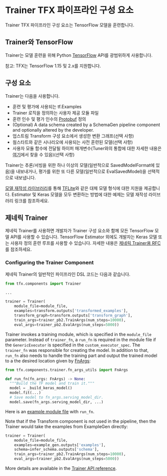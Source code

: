 # Trainer TFX 파이프라인 구성 요소

Trainer TFX 파이프라인 구성 요소는 TensorFlow 모델을 훈련합니다.

## Trainer와 TensorFlow

Trainer는 모델 훈련을 위해 Python [TensorFlow](https://www.tensorflow.org) API를 광범위하게 사용합니다.

참고: TFX는 TensorFlow 1.15 및 2.x를 지원합니다.

## 구성 요소

Trainer는 다음을 사용합니다.

- 훈련 및 평가에 사용되는 tf.Examples
- Trainer 로직을 정의하는 사용자 제공 모듈 파일
- 훈련 인수 및 평가 인수의 [Protobuf](https://developers.google.com/protocol-buffers) 정의
- (Optional) A data schema created by a SchemaGen pipeline component and optionally altered by the developer.
- 업스트림 Transform 구성 요소에서 생성한 변환 그래프(선택 사항)
- 웜스타트와 같은 시나리오에 사용되는 사전 훈련된 모델(선택 사항)
- 사용자 모듈 함수에 전달될 하이퍼 매개변수(Tuner와의 통합에 대한 자세한 내용은 [여기](tuner.md)에서 찾을 수 있음)(선택 사항)

Trainer는 추론/서빙을 위한 하나 이상의 모델(일반적으로 SavedModelFormat에 있음)을 내보내거나, 평가를 위한 또 다른 모델(일반적으로 EvalSavedModel)을 선택적으로 내보냅니다.

[모델 재작성 라이브러리](https://www.tensorflow.org/lite)를 통해 [TFLite](https://github.com/tensorflow/tfx/blob/master/tfx/components/trainer/rewriting/README.md)와 같은 대체 모델 형식에 대한 지원을 제공합니다. Estimator 및 Keras 모델을 모두 변환하는 방법에 대한 예제는 모델 재작성 라이브러리 링크를 참조하세요.

## 제네릭 Trainer

제네릭 Trainer를 사용하면 개발자가 Trainer 구성 요소와 함께 모든 TensorFlow 모델 API를 사용할 수 있습니다. TensorFlow Estimator 외에도 개발자는 Keras 모델 또는 사용자 정의 훈련 루프를 사용할 수 있습니다. 자세한 내용은 [제네릭 Trainer용 RFC](https://github.com/tensorflow/community/blob/master/rfcs/20200117-tfx-generic-trainer.md)를 참조하세요.

### Configuring the Trainer Component

제네릭 Trainer의 일반적인 파이프라인 DSL 코드는 다음과 같습니다.

```python
from tfx.components import Trainer

...

trainer = Trainer(
    module_file=module_file,
    examples=transform.outputs['transformed_examples'],
    transform_graph=transform.outputs['transform_graph'],
    train_args=trainer_pb2.TrainArgs(num_steps=10000),
    eval_args=trainer_pb2.EvalArgs(num_steps=5000))
```

Trainer invokes a training module, which is specified in the `module_file` parameter. Instead of `trainer_fn`, a `run_fn` is required in the module file if the `GenericExecutor` is specified in the `custom_executor_spec`. The `trainer_fn` was responsible for creating the model. In addition to that, `run_fn` also needs to handle the training part and output the trained model to a the desired location given by [FnArgs](https://github.com/tensorflow/tfx/blob/master/tfx/components/trainer/fn_args_utils.py):

```python
from tfx.components.trainer.fn_args_utils import FnArgs

def run_fn(fn_args: FnArgs) -> None:
  """Build the TF model and train it."""
  model = _build_keras_model()
  model.fit(...)
  # Save model to fn_args.serving_model_dir.
  model.save(fn_args.serving_model_dir, ...)
```

Here is an [example module file](https://github.com/tensorflow/tfx/blob/master/tfx/examples/penguin/penguin_utils_keras.py) with `run_fn`.

Note that if the Transform component is not used in the pipeline, then the Trainer would take the examples from ExampleGen directly:

```python
trainer = Trainer(
    module_file=module_file,
    examples=example_gen.outputs['examples'],
    schema=infer_schema.outputs['schema'],
    train_args=trainer_pb2.TrainArgs(num_steps=10000),
    eval_args=trainer_pb2.EvalArgs(num_steps=5000))
```

More details are available in the [Trainer API reference](https://www.tensorflow.org/tfx/api_docs/python/tfx/v1/components/Trainer).
